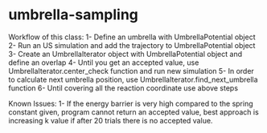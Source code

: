 # umbrella-sampling

Workflow of this class:
1- Define an umbrella with UmbrellaPotential object
2- Run an US simulation and add the trajectory to UmbrellaPotential object
3- Create an UmbrellaIterator object with UmbrellaPotential object and define an overlap
4- Until you get an accepted value, use UmbrellaIterator.center_check function and run new simulation
5- In order to calculate next umbrella position, use UmbrellaIterator.find_next_umbrella function
6- Until covering all the reaction coordinate use above steps

Known Issues:
1- If the energy barrier is very high compared to the spring constant given, program cannot return an accepted value, best approach is increasing k value if after 20 trials there is no accepted value.
